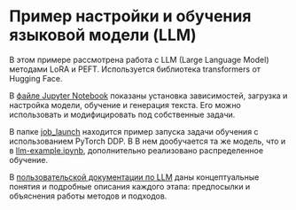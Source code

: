 # Пример настройки и обучения языковой модели (LLM)

В этом примере рассмотрена работа с LLM (Large Language Model) методами LoRA и PEFT.
Используется библиотека transformers от Hugging Face.

В [файле Jupyter Notebook](llm-example.ipynb) показаны установка зависимостей, загрузка и настройка модели, обучение и генерация текста. Его можно использовать и модифицировать под собственные задачи.

В папке [job_launch](job_launch) находится пример запуска задачи обучения с использованием PyTorch DDP. В
В нем дообучается та же модель, что и в [llm-example.ipynb](llm-example.ipynb), дополнительно реализовано распределенное обучение.

В [пользовательской документации по LLM](https://cloud.ru/docs/aicloud/mlspace/concepts/tutorials/llm/tutorials__guides__llm_install.html) даны концептуальные понятия и подробные описания каждого этапа: предпосылки и объяснения работы методов и подходов.
